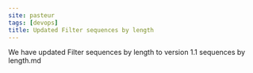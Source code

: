 ```yaml
---
site: pasteur
tags: [devops]
title: Updated Filter sequences by length
---
```


We have updated Filter sequences by length to  version 1.1 sequences by length.md
